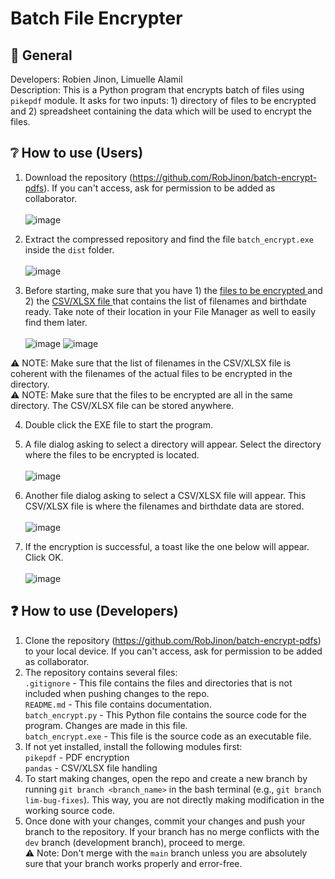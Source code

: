 # Batch File Encrypter

## 📝 General
Developers: Robien Jinon, Limuelle Alamil <br />
Description: This is a Python program that encrypts batch of files using `pikepdf` module. It asks for two inputs: 1) directory of files to be encrypted and 2) spreadsheet containing the data which will be used to encrypt the files.

## ❔ How to use (Users)
1. Download the repository (https://github.com/RobJinon/batch-encrypt-pdfs). If you can't access, ask for permission to be added as collaborator.<br /><br />
![image](https://github.com/RobJinon/batch-encrypt-pdfs/assets/98687205/81c6e276-25d1-4d5c-a76c-de34c6e48bce)

2. Extract the compressed repository and find the file `batch_encrypt.exe` inside the `dist` folder.<br /><br />
![image](https://github.com/RobJinon/batch-encrypt-pdfs/assets/98687205/5a0e7780-b01f-4a79-95d1-9ed0e89f57b9)

3. Before starting, make sure that you have 1) the <ins> files to be encrypted </ins> and 2) the <ins> CSV/XLSX file </ins> that contains the list of filenames and birthdate ready. Take note of their location in your File Manager as well to easily find them later. <br /><br />
![image](https://github.com/RobJinon/batch-encrypt-pdfs/assets/98687205/19f3bdd5-2410-4ba8-b895-63079da82861)
![image](https://github.com/RobJinon/batch-encrypt-pdfs/assets/98687205/9525b5b2-7a10-499b-8f82-140562ee8f97)

⚠️ NOTE: Make sure that the list of filenames in the CSV/XLSX file is coherent with the filenames of the actual files to be encrypted in the directory. <br />
⚠️ NOTE: Make sure that the files to be encrypted are all in the same directory. The CSV/XLSX file can be stored anywhere.<br />

4. Double click the EXE file to start the program.<br />
5. A file dialog asking to select a directory will appear. Select the directory where the files to be encrypted is located.<br /><br />
![image](https://github.com/RobJinon/batch-encrypt-pdfs/assets/98687205/e9d8cd6e-a89b-450a-896b-92f08f667f26)

6. Another file dialog asking to select a CSV/XLSX file will appear. This CSV/XLSX file is where the filenames and birthdate data are stored.<br /><br />
![image](https://github.com/RobJinon/batch-encrypt-pdfs/assets/98687205/c6aff41e-af17-47cc-a8a4-883039375f6e)

7. If the encryption is successful, a toast like the one below will appear. Click OK.<br /><br />
![image](https://github.com/RobJinon/batch-encrypt-pdfs/assets/98687205/4f454920-66ec-4aa2-9f46-c22a4f9ededf)


## ❓ How to use (Developers)
1. Clone the repository (https://github.com/RobJinon/batch-encrypt-pdfs) to your local device. If you can't access, ask for permission to be added as collaborator.
2. The repository contains several files: <br />
   `.gitignore` - This file contains the files and directories that is not included when pushing changes to the repo.<br />
   `README.md` - This file contains documentation.<br />
   `batch_encrypt.py` - This Python file contains the source code for the program. Changes are made in this file.<br />
   `batch_encrypt.exe` - This file is the source code as an executable file.
3. If not yet installed, install the following modules first:<br />
   `pikepdf` - PDF encryption<br />
   `pandas` - CSV/XLSX file handling
4. To start making changes, open the repo and create a new branch by running `git branch <branch_name>` in the bash terminal (e.g., `git branch lim-bug-fixes`). This way, you are not directly making modification in the working source code.
5. Once done with your changes, commit your changes and push your branch to the repository. If your branch has no merge conflicts with the `dev` branch (development branch), proceed to merge. <br />
⚠️ Note: Don't merge with the `main` branch unless you are absolutely sure that your branch works properly and error-free.
   
